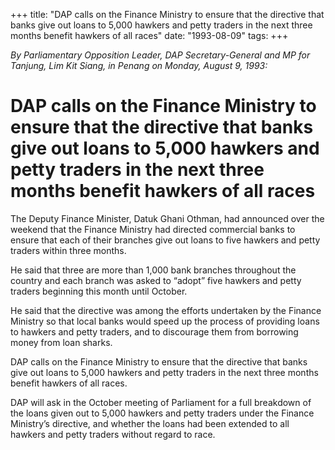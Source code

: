 +++ 
title: "DAP calls on the Finance Ministry to ensure that the directive that banks give out loans to 5,000 hawkers and petty traders in the next three months benefit hawkers of all races"
date: "1993-08-09"
tags:
+++

_By Parliamentary Opposition Leader, DAP Secretary-General and MP for Tanjung, Lim Kit Siang, in Penang on Monday, August 9, 1993:_

# DAP calls on the Finance Ministry to ensure that the directive that banks give out loans to 5,000 hawkers and petty traders in the next three months benefit hawkers of all races

The Deputy Finance Minister, Datuk Ghani Othman, had announced over the weekend that the Finance Ministry had directed commercial banks to ensure that each of their branches give out loans to five hawkers and petty traders within three months.</u>

He said that three are more than 1,000 bank branches throughout the country and each branch was asked to “adopt” five hawkers and petty traders beginning this month until October.

He said that the directive was among the efforts undertaken by the Finance Ministry so that local banks would speed up the process of providing loans to hawkers and petty traders, and to discourage them from borrowing money from loan sharks.

DAP calls on the Finance Ministry to ensure that the directive that banks give out loans to 5,000 hawkers and petty traders in the next three months benefit hawkers of all races.

DAP will ask in the October meeting of Parliament for a full breakdown of the loans given out to 5,000 hawkers and petty traders under the Finance Ministry’s directive, and whether the loans had been extended to all hawkers and petty traders without regard to race.
 
